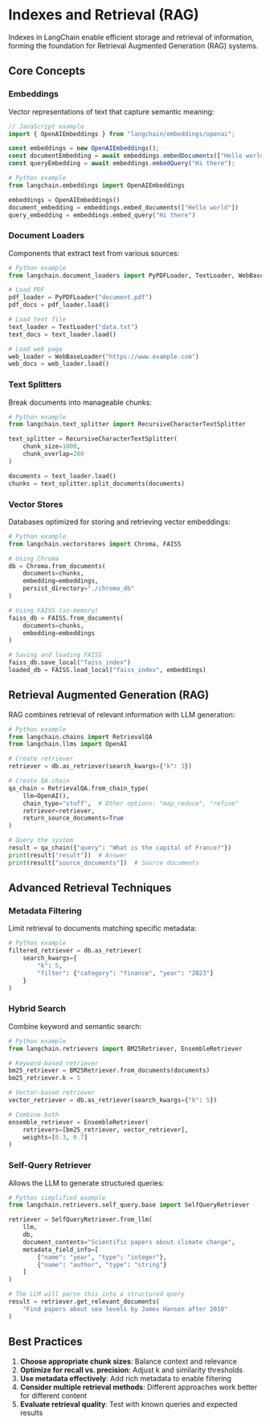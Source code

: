 # Indexes and Retrieval (RAG)

Indexes in LangChain enable efficient storage and retrieval of information, forming the foundation for Retrieval Augmented Generation (RAG) systems.

## Core Concepts

### Embeddings
Vector representations of text that capture semantic meaning:

```javascript
// JavaScript example
import { OpenAIEmbeddings } from "langchain/embeddings/openai";

const embeddings = new OpenAIEmbeddings();
const documentEmbedding = await embeddings.embedDocuments(["Hello world"]);
const queryEmbedding = await embeddings.embedQuery("Hi there");
```

```python
# Python example
from langchain.embeddings import OpenAIEmbeddings

embeddings = OpenAIEmbeddings()
document_embedding = embeddings.embed_documents(["Hello world"])
query_embedding = embeddings.embed_query("Hi there")
```

### Document Loaders
Components that extract text from various sources:

```python
# Python example
from langchain.document_loaders import PyPDFLoader, TextLoader, WebBaseLoader

# Load PDF
pdf_loader = PyPDFLoader("document.pdf")
pdf_docs = pdf_loader.load()

# Load text file
text_loader = TextLoader("data.txt")
text_docs = text_loader.load()

# Load web page
web_loader = WebBaseLoader("https://www.example.com")
web_docs = web_loader.load()
```

### Text Splitters
Break documents into manageable chunks:

```python
# Python example
from langchain.text_splitter import RecursiveCharacterTextSplitter

text_splitter = RecursiveCharacterTextSplitter(
    chunk_size=1000,
    chunk_overlap=200
)

documents = text_loader.load()
chunks = text_splitter.split_documents(documents)
```

### Vector Stores
Databases optimized for storing and retrieving vector embeddings:

```python
# Python example
from langchain.vectorstores import Chroma, FAISS

# Using Chroma
db = Chroma.from_documents(
    documents=chunks,
    embedding=embeddings,
    persist_directory="./chroma_db"
)

# Using FAISS (in-memory)
faiss_db = FAISS.from_documents(
    documents=chunks,
    embedding=embeddings
)

# Saving and loading FAISS
faiss_db.save_local("faiss_index")
loaded_db = FAISS.load_local("faiss_index", embeddings)
```

## Retrieval Augmented Generation (RAG)

RAG combines retrieval of relevant information with LLM generation:

```python
# Python example
from langchain.chains import RetrievalQA
from langchain.llms import OpenAI

# Create retriever
retriever = db.as_retriever(search_kwargs={"k": 3})

# Create QA chain
qa_chain = RetrievalQA.from_chain_type(
    llm=OpenAI(),
    chain_type="stuff",  # Other options: "map_reduce", "refine"
    retriever=retriever,
    return_source_documents=True
)

# Query the system
result = qa_chain({"query": "What is the capital of France?"})
print(result["result"])  # Answer
print(result["source_documents"])  # Source documents
```

## Advanced Retrieval Techniques

### Metadata Filtering
Limit retrieval to documents matching specific metadata:

```python
# Python example
filtered_retriever = db.as_retriever(
    search_kwargs={
        "k": 5,
        "filter": {"category": "finance", "year": "2023"}
    }
)
```

### Hybrid Search
Combine keyword and semantic search:

```python
# Python example
from langchain.retrievers import BM25Retriever, EnsembleRetriever

# Keyword-based retriever
bm25_retriever = BM25Retriever.from_documents(documents)
bm25_retriever.k = 5

# Vector-based retriever
vector_retriever = db.as_retriever(search_kwargs={"k": 5})

# Combine both
ensemble_retriever = EnsembleRetriever(
    retrievers=[bm25_retriever, vector_retriever],
    weights=[0.3, 0.7]
)
```

### Self-Query Retriever
Allows the LLM to generate structured queries:

```python
# Python simplified example
from langchain.retrievers.self_query.base import SelfQueryRetriever

retriever = SelfQueryRetriever.from_llm(
    llm,
    db,
    document_contents="Scientific papers about climate change",
    metadata_field_info=[
        {"name": "year", "type": "integer"},
        {"name": "author", "type": "string"}
    ]
)

# The LLM will parse this into a structured query
result = retriever.get_relevant_documents(
    "Find papers about sea levels by James Hansen after 2010"
)
```

## Best Practices

1. **Choose appropriate chunk sizes**: Balance context and relevance
2. **Optimize for recall vs. precision**: Adjust k and similarity thresholds
3. **Use metadata effectively**: Add rich metadata to enable filtering
4. **Consider multiple retrieval methods**: Different approaches work better for different content
5. **Evaluate retrieval quality**: Test with known queries and expected results